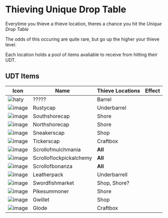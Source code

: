 # Thieving Unique Drop Table

Everytime you thieve a thieve location, theres a chance you hit the *Unique Drop Table*

The odds of this occuring are quite rare, but go up the higher your thieve level.

Each location holds a pool of items avaliable to receive from hitting their UDT.

## UDT Items ##

| Icon | Name | Thieve Locations | Effect |
| ------ | ------ | ------- | ---- |
| ![haty](https://github.com/fishbotapp/fishbotwiki/assets/163616414/51ac7b86-3f54-4bd3-a7ed-e258d526da13) | ????? | Barrel | |
| ![image](https://fishbot.app/items/rustycap.png) | Rustycap | Underbarrel | |
| ![image](https://fishbot.app/items/southshorecap.png) | Southshorecap |Shore |   |
| ![image](https://fishbot.app/items/northshorecap.png) | Northshorecap |Shore |  |
| ![image](https://fishbot.app/items/sneakerscap.png) | Sneakerscap |Shop | |
| ![image](https://fishbot.app/items/tickerscap.png) | Tickerscap | Craftbox |  |
| ![image](https://fishbot.app/items/scrollofmulchmania.png) | Scrollofmulchmania | **All** |  |
| ![image](https://fishbot.app/items/scrollofmulchmania.png) | Scrolloflockpickalchemy | **All** |  |
| ![image](https://fishbot.app/items/scrollofmulchmania.png) | Scrollofbonanza | **All** |  |
| ![image](https://fishbot.app/items/leatherpack.png) | Leatherpack | Underbarrell |  |
| ![image](https://fishbot.app/items/swordfishmarket.png) | Swordfishmarket | Shop, Shore? |  |
| ![image](https://fishbot.app/items/pikesummoner.png) | Pikesummoner | Shore |  |
| ![image](https://fishbot.app/items/gwillet.png) | Gwillet | Shop |  |
| ![image](https://fishbot.app/items/glode.png) | Glode | Craftbox |  |


